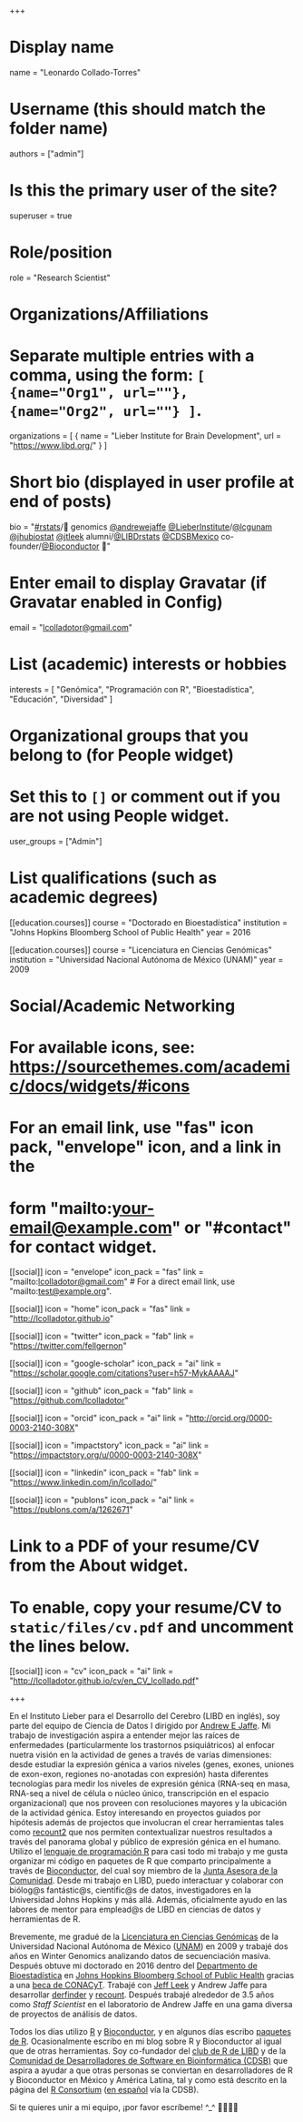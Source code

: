 +++
# Display name
name = "Leonardo Collado-Torres"

# Username (this should match the folder name)
authors = ["admin"]

# Is this the primary user of the site?
superuser = true

# Role/position
role = "Research Scientist"

# Organizations/Affiliations
#   Separate multiple entries with a comma, using the form: `[ {name="Org1", url=""}, {name="Org2", url=""} ]`.
organizations = [ { name = "Lieber Institute for Brain Development", url = "https://www.libd.org/" } ]

# Short bio (displayed in user profile at end of posts)
bio = "[#rstats](https://twitter.com/search?q=%23rstats&src=hashtag_click)/🧠 genomics [@andrewejaffe](https://twitter.com/andrewejaffe) [@LieberInstitute](https://twitter.com/LieberInstitute)/[@lcgunam](https://twitter.com/lcgunam) [@jhubiostat](https://twitter.com/jhubiostat) [@jtleek](https://twitter.com/jtleek) alumni/[@LIBDrstats](https://twitter.com/LIBDrstats) [@CDSBMexico](https://twitter.com/CDSBMexico) co-founder/[@Bioconductor](https://twitter.com/Bioconductor) 🚕"

# Enter email to display Gravatar (if Gravatar enabled in Config)
email = "lcolladotor@gmail.com"

# List (academic) interests or hobbies
interests = [
  "Genómica",
  "Programación con R",
  "Bioestadística",
  "Educación",
  "Diversidad"
]

# Organizational groups that you belong to (for People widget)
#   Set this to `[]` or comment out if you are not using People widget.
user_groups = ["Admin"]

# List qualifications (such as academic degrees)
[[education.courses]]
  course = "Doctorado en Bioestadística"
  institution = "Johns Hopkins Bloomberg School of Public Health"
  year = 2016

[[education.courses]]
  course = "Licenciatura en Ciencias Genómicas"
  institution = "Universidad Nacional Autónoma de México (UNAM)"
  year = 2009

# Social/Academic Networking
# For available icons, see: https://sourcethemes.com/academic/docs/widgets/#icons
#   For an email link, use "fas" icon pack, "envelope" icon, and a link in the
#   form "mailto:your-email@example.com" or "#contact" for contact widget.

[[social]]
  icon = "envelope"
  icon_pack = "fas"
  link = "mailto:lcolladotor@gmail.com"  # For a direct email link, use "mailto:test@example.org".

[[social]]
  icon = "home"
  icon_pack = "fas"
  link = "http://lcolladotor.github.io"

[[social]]
  icon = "twitter"
  icon_pack = "fab"
  link = "https://twitter.com/fellgernon"

[[social]]
  icon = "google-scholar"
  icon_pack = "ai"
  link = "https://scholar.google.com/citations?user=h57-MykAAAAJ"

[[social]]
  icon = "github"
  icon_pack = "fab"
  link = "https://github.com/lcolladotor"

[[social]]
  icon = "orcid"
  icon_pack = "ai"
  link = "http://orcid.org/0000-0003-2140-308X"

[[social]]
  icon = "impactstory"
  icon_pack = "ai"
  link = "https://impactstory.org/u/0000-0003-2140-308X"

[[social]]
    icon = "linkedin"
    icon_pack = "fab"
    link = "https://www.linkedin.com/in/lcollado/"

[[social]]
  icon = "publons"
  icon_pack = "ai"
  link = "https://publons.com/a/1262671"

# Link to a PDF of your resume/CV from the About widget.
# To enable, copy your resume/CV to `static/files/cv.pdf` and uncomment the lines below.
[[social]]
  icon = "cv"
  icon_pack = "ai"
  link = "http://lcolladotor.github.io/cv/en_CV_lcollado.pdf"

+++

En el Instituto Lieber para el Desarrollo del Cerebro (LIBD en inglés), soy parte del equipo de Ciencia de Datos I dirigido por [Andrew E Jaffe](http://aejaffe.com/). Mi trabajo de investigación aspira a entender mejor las raíces de enfermedades (particularmente los trastornos psiquiátricos) al enfocar nuetra visión en la actividad de genes a través de varias dimensiones: desde estudiar la expresión génica a varios niveles (genes, exones, uniones de exon-exon, regiones no-anotadas con expresión) hasta diferentes tecnologías para medir los niveles de expresión génica (RNA-seq en masa, RNA-seq a nivel de célula o núcleo único, transcripción en el espacio organizacional) que nos proveen con resoluciones mayores y la ubicación de la actividad génica. Estoy interesando en proyectos guiados por hipótesis además de projectos que involucran el crear herramientas tales como [recount2](https://jhubiostatistics.shinyapps.io/recount/) que nos permiten contextualizar nuestros resultados a través del panorama global y público de expresión génica en el humano. Utilizo el [lenguaje de programación R](https://cran.r-project.org/) para casi todo mi trabajo y me gusta organizar mi código en paquetes de R que comparto principalmente a través de [Bioconductor](http://bioconductor.org), del cual soy miembro de la [Junta Asesora de la Comunidad](http://bioconductor.org/about/community-advisory-board/). Desde mi trabajo en LIBD, puedo interactuar y colaborar con biólog@s fantástic@s, científic@s de datos, investigadores en la Universidad Johns Hopkins y más allá. Además, oficialmente ayudo en las labores de mentor para emplead@s de LIBD en ciencias de datos y herramientas de R.

Brevemente, me gradué de la [Licenciatura en Ciencias Genómicas](http://www.lcg.unam.mx/) de la Universidad Nacional Autónoma de México ([UNAM](http://unam.mx/)) en 2009 y trabajé dos años en Winter Genomics analizando datos de secuenciación masiva. Después obtuve mi doctorado en 2016 dentro del [Departmento de Bioestadística](http://www.jhsph.edu/departments/biostatistics/) en [Johns Hopkins Bloomberg School of Public Health](http://www.jhsph.edu/) gracias a una [beca de CONACyT](http://www.conacyt.gob.mx/). Trabajé con [Jeff Leek](http://jtleek.com/) y Andrew Jaffe para desarrollar [derfinder](http://bioconductor.org/packages/derfinder) y [recount](http://bioconductor.org/packages/recount). Después trabajé alrededor de 3.5 años como _Staff Scientist_ en el laboratorio de Andrew Jaffe en una gama diversa de proyectos de análisis de datos.

Todos los días utilizo [R](http://cran.r-project.org/) y [Bioconductor](http://www.bioconductor.org/), y en algunos días escribo [paquetes de R](https://lcolladotor.github.io/pkgs/). Ocasionalmente escribo en mi blog sobre R y Bioconductor al igual que de otras herramientas. Soy co-fundador del [club de R de LIBD](http://LieberInstitute.github.io/rstatsclub/) y de la [Comunidad de Desarrolladores de Software en Bioinformática (CDSB)](https://comunidadbioinfo.github.io) que aspira a ayudar a que otras personas se conviertan en desarrolladores de R y Bioconductor en México y América Latina, tal y como está descrito en la página del [R Consortium](https://www.r-consortium.org/blog/2020/03/18/cdsb-diversity-and-outreach-hotspot-in-mexico) ([en español](https://comunidadbioinfo.github.io/es/post/csdb-story-of-a-diversity-and-outreach-hotspot-in-mexico/#.XsX_9xNKiu4) vía la CDSB).

Si te quieres unir a mi equipo, ¡por favor escríbeme! ^_^ 💪🏽🇲🇽
